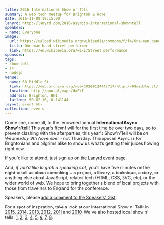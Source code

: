 ```yaml
---
title: 2016 International Show n' Tell
summary: A web tech meetup for Brighton & Hove
date: 2016-11-09T19:15:00
lanyrd: http://lanyrd.com/2016/asyncjs-international-showntell
speakers:
- name: Everyone
image:
  url: https://upload.wikimedia.org/wikipedia/commons/f/f4/One-man_band_street_performer_-_5.jpg
  title: One man band street performer
  link: https://en.wikipedia.org/wiki/Street_performance
sponsors:
tags:
- showntell
- js
- nodejs
venue:
  name: 68 Middle St
  link: https://web.archive.org/web/20200124043717/http://68middle.st/
  location: http://goo.gl/maps/dxEiT
  address: Brighton, BN1
  latlong: 50.82116,-0.143144
layout: event.hbs
collection: events
---
```


Come one, come all, to the renowned annual **International Async Show'n'tell**! This year's [ffconf][ff] will for the first time be over two days, so to prevent clashing with the afterparties, this year's Show'n'Tell will be *on Wednesday 9th November* - not Thursday. This special Async is for Brightonians and pilgrims alike to show us what's getting their juices flowing right now.

If you'd like to attend, just [sign up on the Lanyrd event page][event-lanyrd].

And, _if you’d like to grab a speaking slot_, you’ll have five minutes on the night to tell us about something… a project, a library, a technique, a story, or anything else about JavaScript, related tech (HTML, CSS, SVG, etc), or the wider world of web. We hope to bring together a blend of local projects with those from travellers to England for the conference.

Speakers, please <a data-gist href="https://gist.github.com/larister/2ffbbaa42e09a22b491bf7028ec47b02">add a comment to the Speakers' Gist</a>.

For a spot of inspiration, take a look at our International Show n' Tells in [2015][showntell-2015], [2014][showntell-2014], [2013][showntell-2013], [2012][showntell-2012], [2011][showntell-2011] and [2010][showntell-2010]. We've also hosted local show n' tells: [1][spring-2016], [2][spring-2015], [3][birthday-4], [4][birthday-3], [5][birthday-2], [6][birthday-1], [7][showntell-2], [8][showntell-1].

[ff]: http://2016.ffconf.org/
[event-lanyrd]: http://lanyrd.com/2016/asyncjs-international-showntell

[async]: http://asyncjs.com
[showntell-1]: http://asyncjs.com/showntell/
[showntell-2]: http://asyncjs.com/showntell2/
[spring-2015]: http://asyncjs.com/showntell-spring-2015/
[spring-2016]: http://asyncjs.com/showntell-spring-2016/
[birthday-1]: http://asyncjs.com/birthday/
[birthday-2]: http://asyncjs.com/birthday2/
[birthday-3]: http://asyncjs.com/birthday3/
[birthday-4]: http://asyncjs.com/birthday4/
[birthday-5]: http://asyncjs.com/birthday5/
[showntell-2010]: http://asyncjs.com/showntell3/
[showntell-2011]: http://asyncjs.com/international2011/
[showntell-2012]: http://asyncjs.com/showntell-2012/
[showntell-2013]: http://asyncjs.com/showntell-2013/
[showntell-2014]: http://asyncjs.com/showntell-2014/
[showntell-2015]: https://asyncjs.com/showntell-2015/
